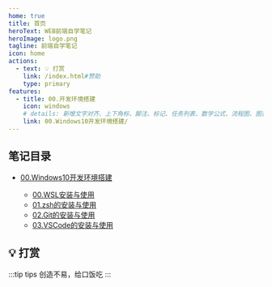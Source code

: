 ```yaml
---
home: true
title: 首页
heroText: WEB前端自学笔记
heroImage: logo.png
tagline: 前端自学笔记
icon: home
actions:
  - text: 💡 打赏
    link: /index.html#赞助
    type: primary
features:
  - title: 00.开发环境搭建
    icon: windows
    # details: 新增文字对齐、上下角标、脚注、标记、任务列表、数学公式、流程图、图表与幻灯片支持
    link: 00.Windows10开发环境搭建/
---
```


## 笔记目录

- [00.Windows10开发环境搭建](00.Windows10开发环境搭建/)

   - [00.WSL安装与使用](00.Windows10开发环境搭建/00.WSL安装与使用.md)
   - [01.zsh的安装与使用](00.Windows10开发环境搭建/01.zsh的安装与使用.md)
   - [02.Git的安装与使用](00.Windows10开发环境搭建/02.Git的安装与使用.md)
   - [03.VSCode的安装与使用](00.Windows10开发环境搭建/03.VSCode的安装与使用.md)

## 💡 打赏
:::tip tips
创造不易，给口饭吃
:::
